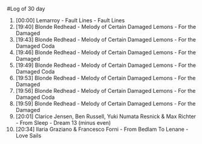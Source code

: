 #Log of 30 day

1. [00:00] Lemarroy - Fault Lines - Fault Lines
1. [19:40] Blonde Redhead - Melody of Certain Damaged Lemons - For the Damaged
1. [19:43] Blonde Redhead - Melody of Certain Damaged Lemons - For the Damaged Coda
1. [19:46] Blonde Redhead - Melody of Certain Damaged Lemons - For the Damaged
1. [19:49] Blonde Redhead - Melody of Certain Damaged Lemons - For the Damaged Coda
1. [19:53] Blonde Redhead - Melody of Certain Damaged Lemons - For the Damaged
1. [19:56] Blonde Redhead - Melody of Certain Damaged Lemons - For the Damaged Coda
1. [19:59] Blonde Redhead - Melody of Certain Damaged Lemons - For the Damaged
1. [20:01] Clarice Jensen, Ben Russell, Yuki Numata Resnick & Max Richter - From Sleep - Dream 13 (minus even)
1. [20:34] Ilaria Graziano & Francesco Forni - From Bedlam To Lenane - Love Sails
